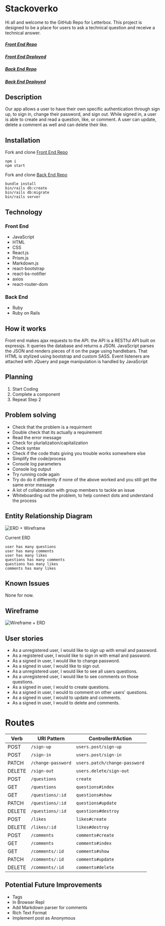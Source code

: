 # Stackoverko
Hi all and welcome to the GitHub Repo for Letterbox.
This project is designed to be a place for users to ask a technical question and receive a technical answer.
##### [Front End Repo](https://github.com/davidholyko/stackoverko-client)
##### [Front End Deployed](https://davidholyko.github.io/stackoverko-client)
##### [Back End Repo](https://github.com/davidholyko/stackoverko-api)
##### [Back End Deployed](https://stackoverko-api.herokuapp.com/)

## Description
Our app allows a user to have their own specific authentication through sign up,
to sign in, change their password, and sign out. While signed in, a user is able to create and read a question, like, or comment. A user can update, delete a comment as well and can delete their like.

## Installation

Fork and clone [Front End Repo](https://github.com/davidholyko/dko-stackoverko-client)
```
npm i
npm start
```

Fork and clone [Back End Repo](https://github.com/davidholyko/stackoverko-api)
```
bundle install
bin/rails db:create
bin/rails db:migrate
bin/rails server
```

## Technology
### Front End
- JavaScript
- HTML
- CSS
- React.js
- Prism.js
- Markdown.js
- react-bootstrap
- react-bs-notifier
- axios
- react-router-dom

### Back End
- Ruby
- Ruby on Rails

## How it works
Front end makes ajax requests to the API.
the API is a RESTful API built on expressjs. It queries the database and returns a JSON.
JavaScript parses the JSON and renders pieces of it on the page using handlebars. That HTML is stylized using bootstrap and custom SASS. Event listeners are attached with JQuery and page manipulation is handled by JavaScript

## Planning
1. Start Coding
2. Complete a component
3. Repeat Step 2

## Problem solving
- Check that the problem is a requirment
- Double check that its actually a requirement
- Read the error message
- Check for plurlalization/capitalization
- Check syntax
- Check if the code thats giving you trouble works somewhere else
- Simplify the code/process
- Console log parameters
- Console log output
- Try running code again
- Try do do it differently if none of the above worked and you still get the same error message
- A lot of collaboration with group members to tackle an issue
- Whiteboarding out the problem, to help connect dots and understand the process

## Entity Relationship Diagram
![ERD + Wireframe](https://i.imgur.com/ecjCDpB.jpg)

Current ERD
```
user has many questions
user has many comments
user has many likes
questions has many comments
questions has many likes
comments has many likes
```

## Known Issues
None for now.

## Wireframe
![Wireframe + ERD](https://i.imgur.com/ecjCDpB.jpg)

## User stories
- As a unregistered user, I would like to sign up with email and password.
- As a registered user, I would like to sign in with email and password.
- As a signed in user, I would like to change password.
- As a signed in user, I would like to sign out.
- As a unregistered user, I would like to see all users questions.
- As a unregistered user, I would like to see comments on those questions.
- As a signed in user, I would to create questions.
- As a signed in user, I would to comment on other users' questions.
- As a signed in user, I would to update and comments.
- As a signed in user, I would to delete and comments.

# Routes
| Verb    | URI Pattern            | Controller#Action             |
|---------|------------------------|-------------------------------|
| POST    | `/sign-up`             | `users.post/sign-up`          |
| POST    | `/sign-in`             | `users.post/sign-in`          |
| PATCH   | `/change-password`     | `users.patch/change-password` |
| DELETE  | `/sign-out`            | `users.delete/sign-out`       |
| POST    | `/questions`           | `create`                      |
| GET     | `/questions`           | `questions#index`             |
| GET     | `/questions/:id`       | `questions#show`              |
| PATCH   | `/questions/:id`       | `questions#update`            |
| DELETE  | `/questions/:id`       | `questions#destroy`           |
| POST    | `/likes`               | `likes#create`                |
| DELETE  | `/likes/:id`           | `likes#destroy`               |
| POST    | `/comments`            | `comments#create`             |
| GET     | `/comments`            | `comments#index`              |
| GET     | `/comments/:id`        | `comments#show`               |
| PATCH   | `/comments/:id`        | `comments#update`             |
| DELETE  | `/comments/:id`        | `comments#delete`             |

## Potential Future Improvements
- Tags
- In Browser Repl
- Add Markdown parser for comments
- Rich Text Format
- Implement post as Anonymous
